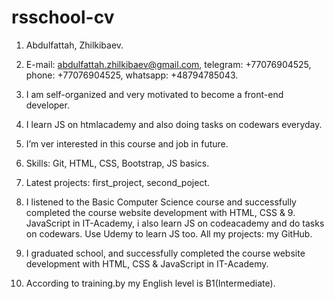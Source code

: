 # rsschool-cv
1. Abdulfattah, Zhilkibaev.

2. E-mail: abdulfattah.zhilkibaev@gmail.com, telegram: +77076904525, phone: +77076904525, whatsapp: +48794785043.

3. I am self-organized and very motivated to become a front-end developer. 
4. I learn JS on htmlacademy and also doing tasks on codewars everyday. 
5. I’m ver interested in this course and job in future.

6. Skills: Git, HTML, CSS, Bootstrap, JS basics.

7. Latest projects: first_project, second_poject.

8. I listened to the Basic Computer Science course and successfully completed the course website development with HTML, CSS & 9. JavaScript in IT-Academy, i also learn JS on codeacademy and do tasks on codewars. Use Udemy to learn JS too. All my         projects: my GitHub.

10. I graduated school, and successfully completed the course website development with HTML, CSS & JavaScript in IT-Academy.
11. According to training.by my English level is B1(Intermediate).
